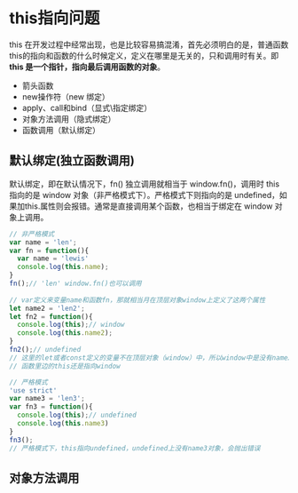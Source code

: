 # this指向问题

this 在开发过程中经常出现，也是比较容易搞混淆，首先必须明白的是，普通函数this的指向和函数的什么时候定义，定义在哪里是无关的，只和调用时有关。即**this 是一个指针，指向最后调用函数的对象**。

- 箭头函数
- new操作符（new 绑定）
- apply、call和bind（显式\指定绑定）
- 对象方法调用（隐式绑定）
- 函数调用（默认绑定）

## 默认绑定(独立函数调用)

默认绑定，即在默认情况下，fn() 独立调用就相当于 window.fn()，调用时 this 指向的是 window 对象（非严格模式下）。严格模式下则指向的是 undefined，如果加this.属性则会报错。通常是直接调用某个函数，也相当于绑定在 window 对象上调用。

```javascript
// 非严格模式
var name = 'len';
var fn = function(){
  var name = 'lewis'
  console.log(this.name);
}
fn();// 'len' window.fn()也可以调用
 
// var定义来变量name和函数fn，那就相当月在顶层对象window上定义了这两个属性
let name2 = 'len2';
let fn2 = function(){
  console.log(this);// window
  console.log(this.name2);
}
fn2();// undefined
// 这里的let或者const定义的变量不在顶层对象（window）中，所以window中是没有name2和fn2属性的
// 函数里边的this还是指向window

// 严格模式
'use strict'
var name3 = 'len3';
var fn3 = function(){
  console.log(this);// undefined
  console.log(this.name3)
}
fn3();
// 严格模式下，this指向undefined，undefined上没有name3对象，会抛出错误
```


## 对象方法调用


































